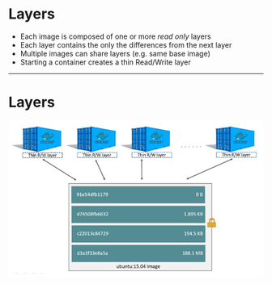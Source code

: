 # Layers

- Each image is composed of one or more _read only_ layers
- Each layer contains the only the differences from the next layer
- Multiple images can share layers (e.g. same base image)
- Starting a container creates a thin Read/Write layer

---

# Layers

<img src="sharing-layers.jpg" />
